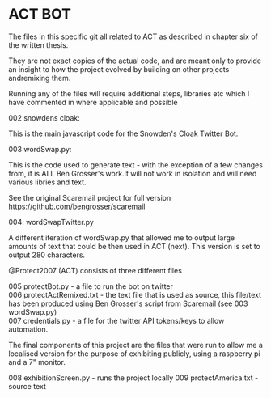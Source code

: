 # ACT BOT

The files in this specific git all related to ACT as described in chapter six of the written thesis. 

They are not exact copies of the actual code, and are meant only to provide an insight to how the project evolved by building on other projects andremixing them.

Running any of the files will require additional steps, libraries etc which I have commented in where applicable and possible 

002 snowdens cloak: 

This is the main javascript code for the Snowden's Cloak Twitter Bot. 

003 wordSwap.py: 

This is the code used to generate text - with the exception of a few changes from, it is ALL Ben Grosser's work.It will not work in isolation and will need various libries and text.

See the original Scaremail project for full version https://github.com/bengrosser/scaremail

004: wordSwapTwitter.py 

A different iteration of wordSwap.py that allowed me to output large amounts of text that could be then used in ACT (next). This version is set to output 280 characters.



@Protect2007 (ACT) consists of three different files 

005 protectBot.py - a file to run the bot on twitter  
006 protectActRemixed.txt - the text file that is used as source, this file/text has been produced using Ben Grosser's script from Scaremail (see 003 wordSwap.py)  
007 credentials.py - a file for the twitter API tokens/keys to allow automation. 

The final components of this project are the files that were run to allow me a localised version for the purpose of exhibiting publicly, using a raspberry pi and a 7" monitor. 

008 exhibitionScreen.py - runs the project locally 
009 protectAmerica.txt - source text  
 

